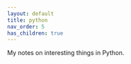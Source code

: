 ```yaml
---
layout: default
title: python
nav_order: 5
has_children: true
---
```


My notes on interesting things in Python.
